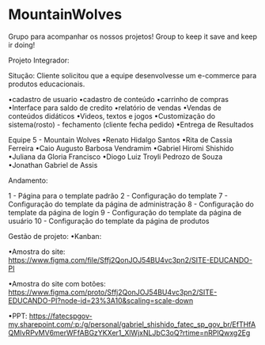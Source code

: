 # MountainWolves
Grupo para acompanhar os nossos projetos! Group to keep it save and keep ir doing! 

Projeto Integrador:

Situção: Cliente solicitou que a equipe desenvolvesse um e-commerce para produtos educacionais.

•cadastro de usuario
•cadastro de conteúdo
•carrinho de compras
•Interface para saldo de credito
•relatório de vendas
•Vendas de conteúdos didáticos
•Videos, textos e jogos
•Customização do sistema(rosto) - fechamento (cliente fecha pedido)
•Entrega de Resultados

Equipe 5 - Mountain Wolves
•Renato Hidalgo Santos
•Rita de Cassia Ferreira
•Caio Augusto Barbosa Vendramim
•Gabriel Hiromi Shishido
•Juliana da Gloria Francisco
•Diogo Luiz Troyli Pedrozo de Souza
•Jonathan Gabriel de Assis

Andamento:

1 - Página para o template padrão
2 - Configuração do template
7 - Configuração do template da página de administração
8 - Configuração do template da página de login
9 - Configuração do template da página de usuário
10 - Configuração do template da página de produtos

Gestão de projeto:
•Kanban:

•Amostra do site: https://www.figma.com/file/Sffj2QonJOJ54BU4vc3pn2/SITE-EDUCANDO-PI

•Amostra do site com botões: https://www.figma.com/proto/Sffj2QonJOJ54BU4vc3pn2/SITE-EDUCANDO-PI?node-id=23%3A10&scaling=scale-down

•PPT: https://fatecspgov-my.sharepoint.com/:p:/g/personal/gabriel_shishido_fatec_sp_gov_br/EfTHfAQMIvRPvMV6merWFfABGzYKXer1_XlWjxNLJbC3oQ?rtime=nRPlQwxg2Eg
